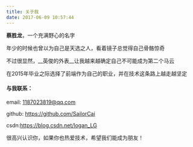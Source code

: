 ```yaml
---
title: 关于我
date: 2017-06-09 10:57:44
---
```

__蔡胜龙__，一个充满野心的名字

年少的时候也曾以为自己是天选之人，看着镜子总觉得自己骨骼惊奇

不过很显然，__英俊的外表__让我越来越确定自己不可能成为第二个马云

在2015年毕业之际选择了前端作为自己的职业，并在技术这条路上越走越坚定

#### 与我联系：
email: 1187023819@qq.com

github: https://github.com/SailorCai

csdn:https://blog.csdn.net/logan_LG

很高兴认识你，如果你也热爱技术，希望我们能成为朋友！ 